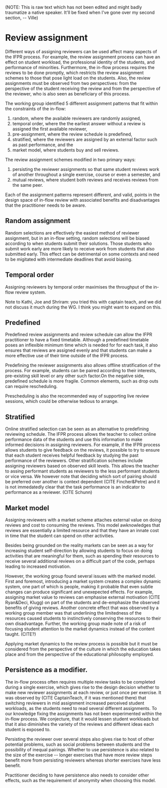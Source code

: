 (NOTE: This is raw text which has not been edited and might
 badly traumatize a native speaker. It'll be fixed when I've
 gone over my second section, -- Ville)

# Review assignment

Different ways of assigning reviewers can be used affect many aspects of the
IFPR process. For example, the review assignment process can have an effect on
student workload, the professional identity of the students, and performance of
minorities. Furthermore, the in-flow process requires the reviews to be done
promptly, which restricts the review assignment schemes to those that pose
light load on the students. Also, the review assignments must be observed from
two perspectives: from the perspective of the student receiving the review and
from the perspective of the reviewer, who is also seen as beneficiary of this
process. 

The working group identified 5 different assignment patterns
that fit within the constraints of the in-flow:

1) random, where the available reviewers are randomly assigned,
2) temporal order, where the the earliest answer without a review
   is assigned the first available reviewer,
3) pre-assignment, where the review schedule is predefined,
4) stratified, where the reviewers are assigned by an external
   factor such as past performance, and the
5) market model, where students buy and sell reviews.

The review assignment schemes modified in two primary ways:

1) persisting the reviewer assignments so that same student reviews
   work of another throughout a single exercise, course or even a 
   semester, and
2) mutual reviews, where student both reviews and receives reviews
   from the same peer.

Each of the assignment patterns represent different, and valid,
points in the design space of in-flow review with associated
benefits and disadvantages that the practitioner needs to be
aware.

## Random assignment
 
Random selections are effectively the easiest method of reviewer
assignment, but in an in-flow setting, random selections will be
biased according to when students submit their solutions. Those
students who submit work early are more likely to receive work
from students that also submitted early. This effect can be
detrimental on some contexts and need to be migitated with
intermediate deadlines that avoid biasing.

## Temporal order

Assigning reviewers by temporal order maximises the throughput
of the in-flow review system. 

Note to Kathi, Joe and Shriram: you tried this with captain teach,
and we did not discuss it much during the WG. I think you might want 
to expand on this.

## Predefined

Predefined review assignments and review schedule can allow the IFPR
practitioner to have a fixed timetable. Although a predefined timetable
poses an inflexible minimum time which is needed for for each task, it
also ensures that reviews are assigned evenly and that students can make
a more effective use of their time outside of the IFPR process. 

Predefining the reviewer assignments also allows offline stratification
of the process. For example, students can be paired according to their
interests, pre-existing skill level or any other such factor.On the
negative side, predefined schedule is more fragile. Common elements, such
as drop outs can require rescheduling.  

Prescheduling is also the recommended way of supporting live review
sessions, which could be otherwise tedious to arrange.

## Stratified

Online stratified selection can be seen as an alternative to predefining
reviewing schedule. The IFPR process allows the teacher to collect 
online performance data of the students and use this information
to make informed decisions in assigning reviewers. For example,
if the IFPR process allows students to give feedback on the reviews,
it possible to try to ensure that each student receives helpful
feedback by studying the past performance of the reviewers. Other
stratification schemes include  assigning
reviewers based on observed skill levels. This allows the teacher
to assing performant students as reviewers to the less performant
students or vice versa. We however note that deciding which
sort of pairing should be preferred over another is context
dependent (CITE Fincher&Petre) and it is not immedatedly clear
that the task performance is an indicator to performance as
a reviewer. (CITE Schunn)

## Market model

Assigning reviewers with a market scheme attaches external value on doing
reviews and cost to consuming the reviews.  This model awknowledges that
reviews are essentially a limited resource and that they have an innate
cost in time that the student can spend on other activities.

Besides being grounded on the reality markets can be seen as a way for
increasing student self-direction by allowing students to focus on doing
activities that are meaningful for them, such as spending their resources
to receive several additional reviews on a difficult part of the code,
perhaps leading to increased motivation.

However, the working group found several issues with the marked model.
First and foremost, introducing a market system creates a complex dynamic
system, one part of which is people, making it probable that even subtle
changes can produce significant and unexepected effects.  For example,
assigning market value to reviews can emphasise external motivation (CITE
Ryan&Deci, Klugg) on part of the students and de-emphasize the observed
benefits of giving reviews. Another concrete effect that was observed by
a working group member was that underlining the limitedness of the
resources caused students to instinctively conserving the resources to
their own disadvantage.  Further, the working group made note of a risk
of focusing student attention to the market dynamics instead of the
content taught. (CITE?) 

Applying market dynamics to the review process is possible but it must be
considered from the perspective of the culture in which the education
takes place and from the perspective of the educational philosophy
employed.

## Persistence as a modifier.

The in-flow process often requires multiple review tasks to be completed during
a single exercise, which gives rise to the design decision whether to make new
reviewer assignments at each review, or just once per exercise. It was observed
by (CITE CaptainTeach, if it was mentioned there) that switching reviewers in
mid assignment increased perceived student workloads, as the students need
to read several different assignments. To our knowledge fixing the assignments
has not been experimented within the in-flow process. We conjecture, that
it would lessen student workloads but that it also diminishes the variety
of the reviews and different ideas each student is exposed to. 

Persisting the reviewer over several steps also gives rise to host of other
potential problems, such as social problems between students and the
possibility of inequal pairings. Whether to use persistence is also 
related to the size of the exercise -- longer exercises that have more
review steps benefit more from persisting reviewers whereas shorter exercises
have less benefit.

Practitioner deciding to have persistence also needs to consider other 
effects, such as the requirement of anonymity when choosing this model.
